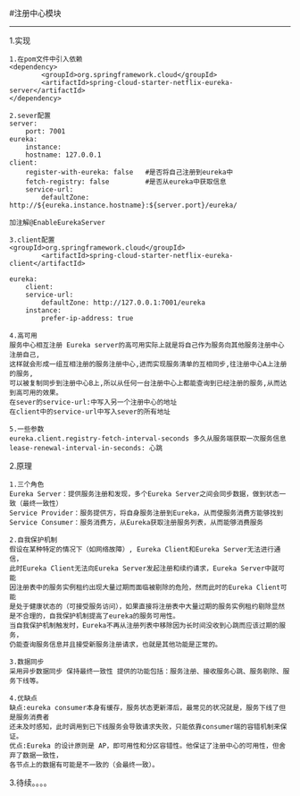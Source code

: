 #注册中心模块

----------------------------------------------

1.实现

    1.在pom文件中引入依赖
    <dependency>
            <groupId>org.springframework.cloud</groupId>
            <artifactId>spring-cloud-starter-netflix-eureka-server</artifactId>
    </dependency>

    2.sever配置
    server:
        port: 7001
    eureka:
        instance:
        hostname: 127.0.0.1
    client:
        register-with-eureka: false   #是否将自己注册到eureka中
        fetch-registry: false         #是否从eureka中获取信息
        service-url:
            defaultZone: http://${eureka.instance.hostname}:${server.port}/eureka/

    加注解@EnableEurekaServer

    3.client配置
    <groupId>org.springframework.cloud</groupId>
            <artifactId>spring-cloud-starter-netflix-eureka-client</artifactId>

    eureka:
        client:
        service-url:
            defaultZone: http://127.0.0.1:7001/eureka
        instance:
            prefer-ip-address: true

    4.高可用
    服务中心相互注册 Eureka server的高可用实际上就是将自己作为服务向其他服务注册中心注册自己,
    这样就会形成一组互相注册的服务注册中心,进而实现服务清单的互相同步,往注册中心A上注册的服务,
    可以被复制同步到注册中心B上,所以从任何一台注册中心上都能查询到已经注册的服务,从而达到高可用的效果。
    在sever的service-url:中写入另一个注册中心的地址
    在client中的service-url中写入sever的所有地址
    
    5.一些参数
    eureka.client.registry-fetch-interval-seconds 多久从服务端获取一次服务信息
    lease-renewal-interval-in-seconds: 心跳
    

2.原理

    1.三个角色
    Eureka Server：提供服务注册和发现，多个Eureka Server之间会同步数据，做到状态一致（最终一致性）
    Service Provider：服务提供方，将自身服务注册到Eureka，从而使服务消费方能够找到
    Service Consumer：服务消费方，从Eureka获取注册服务列表，从而能够消费服务

    2.自我保护机制
    假设在某种特定的情况下（如网络故障）, Eureka Client和Eureka Server无法进行通信，
    此时Eureka Client无法向Eureka Server发起注册和续约请求，Eureka Server中就可能
    因注册表中的服务实例租约出现大量过期而面临被剔除的危险，然而此时的Eureka Client可能
    是处于健康状态的（可接受服务访问），如果直接将注册表中大量过期的服务实例租约剔除显然
    是不合理的，自我保护机制提高了eureka的服务可用性。
    当自我保护机制触发时，Eureka不再从注册列表中移除因为长时间没收到心跳而应该过期的服务，
    仍能查询服务信息并且接受新服务注册请求，也就是其他功能是正常的。

    3.数据同步
    采用异步数据同步 保持最终一致性 提供的功能包括：服务注册、接收服务心跳、服务剔除、服务下线等。
    
    4.优缺点
    缺点:eureka consumer本身有缓存，服务状态更新滞后，最常见的状况就是，服务下线了但是服务消费者
    还未及时感知，此时调用到已下线服务会导致请求失败，只能依靠consumer端的容错机制来保证。
    优点:Eureka 的设计原则是 AP，即可用性和分区容错性。他保证了注册中心的可用性，但舍弃了数据一致性，
    各节点上的数据有可能是不一致的（会最终一致）。
    
3.待续。。。。